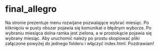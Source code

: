 # final_allegro
Na stronie prezentuje menu rozwijane pozwalające wybrać miesiąc. Po kliknięciu w pusty obszar pojawia się komunikat o błędnym wyborze. Po wybraniu miesiąca dolna ramka jest zielona, a w prostokącie pojawia się wybrany miesiąc. 
Aby uruchomić należy po prostu skopiować pliki załączone powyżej do jednego folderu i włączyć index.html. 
Pozdrawiam!
